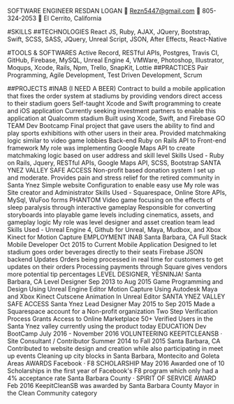 SOFTWARE ENGINEER
RESDAN LOGAN
 Rezn5447@gmail.com  805-324-2053  El Cerrito, California

#SKILLS 
##TECHNOLOGIES 
React JS, Ruby, AJAX, JQuery, Bootstrap, Swift, SCSS, SASS, JQuery,
Unreal Script, JSON, After Effects, React-Native

#TOOLS & SOFTWARES
Active Record, RESTful APIs, Postgres, Travis CI, GitHub, Firebase, MySQL,
Unreal Engine 4, VMWare, Photoshop, Illustrator, Moqups, Xcode, Rails,
Npm, Trello, SnapKit, Lottie
##PRACTICES 
Pair Programming, Agile Development, Test Driven Development, Scrum


##PROJECTS
#INAB (I NEED A BEER)
Contract to build a mobile application that fixes the order system at
stadiums by providing vendors direct access to their stadium goers
Self-taught Xcode and Swift programming to create and iOS
application
Currently seeking investment partners to enable this application
at Qualcomm stadium
Built using Xcode, Swift, and Firebase
GO TEAM
Dev Bootcamp Final project that gave users the ability to find and play
sports exhibitions with other users in their area. Provided
matchmaking logic similar to video game lobbies
Back-end Ruby on Rails API to Front-end framework
My role was implementing Google Maps API to create
matchmaking logic based on user address and skill level
Skills Used - Ruby on Rails, Jquery, RESTful APIs, Google Maps
API, SCSS, Bootstrap
SANTA YNEZ VALLEY SAFE ACCESS
Non-profit based donation system I set up and moderate. Provides
pain and stress relief for the retired community in Santa Ynez
Simple website Configuration to enable easy use
My role was Site creator and Administrator
Skills Used - Squarespace, Online Store APIs, MySql, WuFoo
forms
PHANTOM
Video game focusing on the effects of sleep paralysis through
interactive gameplay
Responsible for converting storyboards into playable game levels
including cinematics, assets, and gameplay logic
My role was level designer and asset creation team lead
Skills Used - Unreal Engine 4, Github for Unreal, Maya, Mudbox,
and Xbox Kinect for Motion Capture
EMPLOYMENT
INAB Santa Barbara, CA
Full Stack Mobile Developer Oct 2015 to Current
Mobile Application Designed to let stadium goes order beverages
directly to their seats
Firebase JSON backend Updates Orders being processed in real
time for customers to get updates on their orders
Processing payments through Square gives vendors more potential
tip percentages
LEVEL DESIGNER, YESNINJA! Santa Barbara, CA
Level Designer Sep 2013 to Aug 2015
Game Programming and Design Using Unreal Engine Editor
Motion Capture Using Autodesk Maya and Xbox Kinect
Cutscene Animation In Unreal Editor
SANTA YNEZ VALLEY SAFE ACCESS Santa Ynez
Lead Designer May 2015 to Sep 2015
Made a Squarespace account for a Non-profit organization
Two Step Verification Process Grants Access to Online
Marketplace
50+ Verified Users in the Santa Ynez valley currently using the
product today
EDUCATION
Dev BootCamp July 2016 - November 2016
VOLUNTEERING
KEEPITCLEANSB ·
Site Consultant / Contributor
Summer 2014 to
Fall 2015
Santa Barbara, CA
Contributed to website design and creation while also participating in
meet up events
Cleaning up city blocks in Santa Barbara, Montecito and Goleta Areas
AWARDS
Facebook · F8 SCHOLARSHIP May 2016
Awarded one of 10 Scholarships in the first year of Facebook's F8
program which only had a 4% acceptance rate
Santa Barbara County ·
SPIRIT OF SERVICE AWARD
Feb
2016
KeepitCleanSB was awarded by Santa Barbara County Mayor in the
Clean Community category
